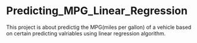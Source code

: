 # Predicting_MPG_Linear_Regression
This project is about predictig the MPG(miles per gallon) of a vehicle based on certain predicting valriables using linear regression algorithm.
